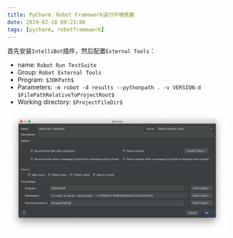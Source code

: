 ```yaml
---
title: PyCharm：Robot Framework运行环境搭建
date: 2019-02-18 09:23:00
tags: [pycharm, robotframework]
---
```


首先安装`IntelliBot`插件，然后配置`External Tools`：

* name: `Robot Run TestSuite`
* Group: `Robot External Tools`
* Program: `$JDKPath$`
* Parameters: `-m robot -d results --pythonpath . -v VERSION:d $FilePathRelativeToProjectRoot$`
* Working directory: `$ProjectFileDir$`

![](/images/pycharm-robot-1.png)
